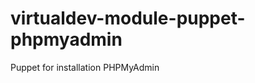 virtualdev-module-puppet-phpmyadmin
===================================

Puppet for installation PHPMyAdmin